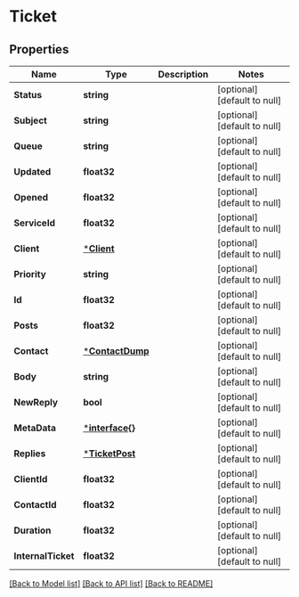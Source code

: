 # Ticket

## Properties
Name | Type | Description | Notes
------------ | ------------- | ------------- | -------------
**Status** | **string** |  | [optional] [default to null]
**Subject** | **string** |  | [optional] [default to null]
**Queue** | **string** |  | [optional] [default to null]
**Updated** | **float32** |  | [optional] [default to null]
**Opened** | **float32** |  | [optional] [default to null]
**ServiceId** | **float32** |  | [optional] [default to null]
**Client** | [***Client**](Client.md) |  | [optional] [default to null]
**Priority** | **string** |  | [optional] [default to null]
**Id** | **float32** |  | [optional] [default to null]
**Posts** | **float32** |  | [optional] [default to null]
**Contact** | [***ContactDump**](Contact-dump.md) |  | [optional] [default to null]
**Body** | **string** |  | [optional] [default to null]
**NewReply** | **bool** |  | [optional] [default to null]
**MetaData** | [***interface{}**](interface{}.md) |  | [optional] [default to null]
**Replies** | [***TicketPost**](TicketPost.md) |  | [optional] [default to null]
**ClientId** | **float32** |  | [optional] [default to null]
**ContactId** | **float32** |  | [optional] [default to null]
**Duration** | **float32** |  | [optional] [default to null]
**InternalTicket** | **float32** |  | [optional] [default to null]

[[Back to Model list]](../README.md#documentation-for-models) [[Back to API list]](../README.md#documentation-for-api-endpoints) [[Back to README]](../README.md)


